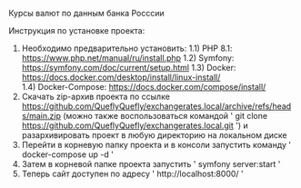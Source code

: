 Курсы валют по данным банка Росссии

Инструкция по установке проекта:

  1) Необходимо предварительно установить:
    1.1) PHP 8.1:  https://www.php.net/manual/ru/install.php
    1.2) Symfony:  https://symfony.com/doc/current/setup.html
    1.3) Docker:  https://docs.docker.com/desktop/install/linux-install/  
    1.4) Docker-Compose: https://docs.docker.com/compose/install/
  2) Скачать zip-архив проекта по ссылке https://github.com/QueflyQuefly/exchangerates.local/archive/refs/heads/main.zip 
  (можно также воспользоваться командой ' git clone https://github.com/QueflyQuefly/exchangerates.local.git ')
  и разархивировать проект в любую директорию на локальном диске
  3) Перейти в корневую папку проекта и в консоли запустить команду ' docker-compose up -d '
  4) Затем в корневой папке проекта запустить ' symfony server:start '
  5) Теперь сайт доступен по адресу ' http://localhost:8000/ '
